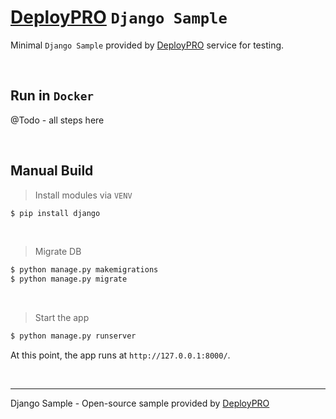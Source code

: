 # [DeployPRO](https://deploypro.dev/) `Django Sample` 

Minimal `Django Sample` provided by [DeployPRO](https://deploypro.dev/) service for testing.

<br />

## Run in `Docker`

@Todo - all steps here

<br />

## Manual Build

> Install modules via `VENV`  

```bash
$ pip install django
```

<br />

> Migrate DB

```bash
$ python manage.py makemigrations
$ python manage.py migrate
```

<br />

> Start the app

```bash
$ python manage.py runserver
```

At this point, the app runs at `http://127.0.0.1:8000/`. 

<br />

---
Django Sample - Open-source sample provided by [DeployPRO](https://deploypro.dev/)
